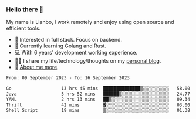 ### Hello there 👋

My name is Lianbo, I work remotely and enjoy using open source and efficient tools.

- 🔭 Interested in full stack. Focus on backend.
- 🌱 Currently learning Golang and Rust.
- 💻 With 6 years' development working experience.
- ✍🏻 I share my life/technology/thoughts on my [personal blog](https://godruoyi.com).
- 👒 [About me more](https://godruoyi.com/posts/About-godruoyi).

<!--START_SECTION:waka-->

```txt
From: 09 September 2023 - To: 16 September 2023

Go                   13 hrs 45 mins  ██████████████▒░░░░░░░░░░   58.00 %
Java                 5 hrs 52 mins   ██████▒░░░░░░░░░░░░░░░░░░   24.77 %
YAML                 2 hrs 13 mins   ██▒░░░░░░░░░░░░░░░░░░░░░░   09.34 %
Thrift               42 mins         ▓░░░░░░░░░░░░░░░░░░░░░░░░   03.00 %
Shell Script         19 mins         ▒░░░░░░░░░░░░░░░░░░░░░░░░   01.38 %
```

<!--END_SECTION:waka-->
